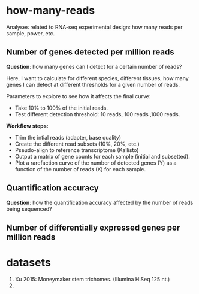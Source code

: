 # how-many-reads
Analyses related to RNA-seq experimental design: how many reads per sample, power, etc.

## Number of genes detected per million reads 
__Question__: how many genes can I detect for a certain number of reads?

Here, I want to calculate for different species, different tissues, how many genes I can detect at different thresholds for a given number of reads.

Parameters to explore to see how it affects the final curve:
* Take 10% to 100% of the initial reads.
* Test different detection threshold: 10 reads, 100 reads ,1000 reads.

__Workflow steps:__ 
* Trim the intial reads (adapter, base quality)
* Create the different read subsets (10%, 20%, etc.)
* Pseudo-align to reference transcriptome (Kallisto)
* Output a matrix of gene counts for each sample (initial and subsetted).
* Plot a rarefaction curve of the number of detected genes (Y) as a function of the number of reads (X) for each sample.


## Quantification accuracy
__Question__: how the quantification accuracy affected by the number of reads being sequenced?





## Number of differentially expressed genes per million reads


# datasets
1. Xu 2015: Moneymaker stem trichomes. (Illumina HiSeq 125 nt.)
2. 